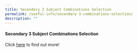 ```yaml
---
title: Secondary 3 Subject Combinations Selection
permalink: /useful-info/secondary-3-combinations-selection/
description: ""
---
```

<h4><strong>Secondary 3 Subject Combinations Selection</strong></h4>

Click [here](https://go.gov.sg/aiss-sec3-subjcombination) to find out more!